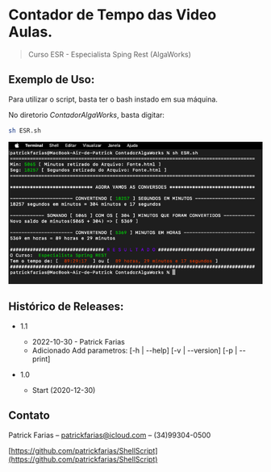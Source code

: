 # Contador de Tempo das Video Aulas.
> Curso ESR - Especialista Sping Rest (AlgaWorks)

## Exemplo de Uso:

Para utilizar o script, basta ter o bash instado em sua máquina.

No diretorio _ContadorAlgaWorks_, basta digitar:

```sh
sh ESR.sh
```
![](screenshot_001.png)

## Histórico de Releases:
* 1.1
    * 2022-10-30 - Patrick Farias
    * Adicionado Add parametros: [-h | --help] [-v | --version]  [-p | --print]
   
* 1.0
    * Start (2020-12-30)

## Contato

Patrick Farias – patrickfarias@icloud.com –
(34)99304-0500

[https://github.com/patrickfarias/ShellScript](https://github.com/patrickfarias/ShellScript)
